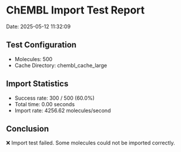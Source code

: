 # ChEMBL Import Test Report

Date: 2025-05-12 11:32:09

## Test Configuration

- Molecules: 500
- Cache Directory: chembl_cache_large

## Import Statistics

- Success rate: 300 / 500 (60.0%)
- Total time: 0.00 seconds
- Import rate: 4256.62 molecules/second

## Conclusion

❌ Import test failed. Some molecules could not be imported correctly.
